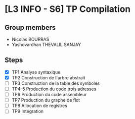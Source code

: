 # [L3 INFO - S6] TP Compilation

## Group members
- Nicolas BOURRAS
- Yashovardhan THEVALIL SANJAY

## Steps
- [x] TP1 Analyse syntaxique
- [x] TP2 Construction de l'arbre abstrait
- [ ] TP3 Construction de la table des symboles
- [ ] TP4-5 Production du code trois adresses
- [ ] TP6 Production du code assembleur
- [ ] TP7 Production du graphe de flot
- [ ] TP8 Allocation de registres
- [ ] TP9 Intégration

